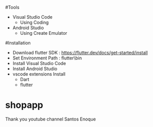 #Tools
- Visual Studio Code
    - Using Coding
- Android Studio
    - Using Create Emulator

#Installation
- Download flutter SDK : https://flutter.dev/docs/get-started/install
- Set Environment Path : flutter\bin
- Install Visual Studio Code
- Install Android Studio
- vscode extensions Install
    - Dart
    - flutter
    
# shopapp
Thank you youtube channel Santos Enoque
